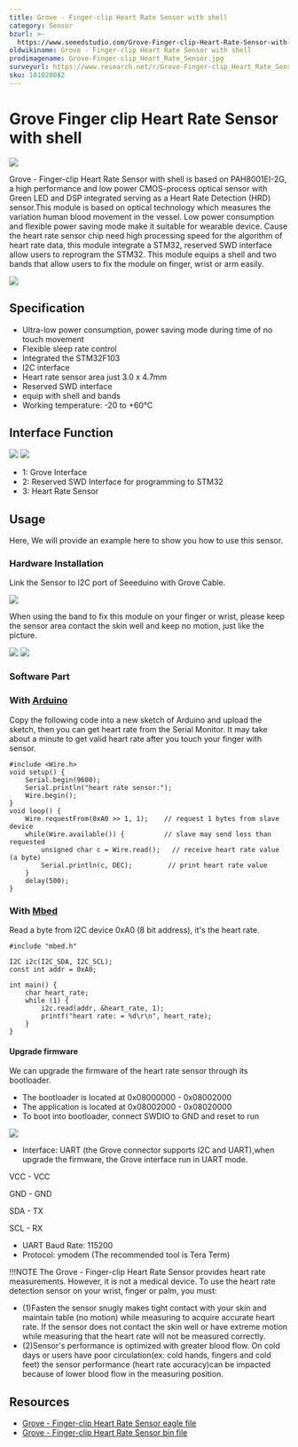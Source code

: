 ```yaml
---
title: Grove - Finger-clip Heart Rate Sensor with shell
category: Sensor
bzurl: >-
  https://www.seeedstudio.com/Grove-Finger-clip-Heart-Rate-Sensor-with-shell-p-2420.html
oldwikiname: Grove - Finger-clip Heart Rate Sensor with shell
prodimagename: Grove-Finger-clip_Heart_Rate_Sensor.jpg
surveyurl: https://www.research.net/r/Grove-Finger-clip_Heart_Rate_Sensor_with_Shell
sku: 101020082
---
```


# Grove Finger clip Heart Rate Sensor with shell

![](https://github.com/SeeedDocument/Grove-Finger-clip\_Heart\_Rate\_Sensor\_with\_shell/raw/master/img/Grove-Finger-clip\_Heart\_Rate\_Sensor\_with\_shell.JPG)

Grove - Finger-clip Heart Rate Sensor with shell is based on PAH8001EI-2G, a high performance and low power CMOS-process optical sensor with Green LED and DSP integrated serving as a Heart Rate Detection (HRD) sensor.This module is based on optical technology which measures the variation human blood movement in the vessel. Low power consumption and flexible power saving mode make it suitable for wearable device. Cause the heart rate sensor chip need high processing speed for the algorithm of heart rate data, this module integrate a STM32, reserved SWD interface allow users to reprogram the STM32. This module equips a shell and two bands that allow users to fix the module on finger, wrist or arm easily.

[![](https://github.com/SeeedDocument/Seeed-WiKi/raw/master/docs/images/300px-Get\_One\_Now\_Banner-ragular.png)](https://www.seeedstudio.com/Grove-Finger-clip-Heart-Rate-Sensor-with-shell-p-2420.html)

## Specification

* Ultra-low power consumption, power saving mode during time of no touch movement
* Flexible sleep rate control
* Integrated the STM32F103
* I2C interface
* Heart rate sensor area just 3.0 x 4.7mm
* Reserved SWD interface
* equip with shell and bands
* Working temperature: -20 to +60℃

## Interface Function

![](https://github.com/SeeedDocument/Grove-Finger-clip\_Heart\_Rate\_Sensor\_with\_shell/raw/master/img/Finger-clip\_Heart\_Rate\_Sensor\_TOP.jpg) ![](https://github.com/SeeedDocument/Grove-Finger-clip\_Heart\_Rate\_Sensor\_with\_shell/raw/master/img/Finger-clip\_Heart\_Rate\_Sensor\_Bottom.jpg)

* 1: Grove Interface
* 2: Reserved SWD Interface for programming to STM32
* 3: Heart Rate Sensor

## Usage

Here, We will provide an example here to show you how to use this sensor.

### Hardware Installation

Link the Sensor to I2C port of Seeeduino with Grove Cable.

![](https://github.com/SeeedDocument/Grove-Finger-clip\_Heart\_Rate\_Sensor\_with\_shell/raw/master/img/Grove-Finger-clip\_Heart\_Rate\_Sensor\_with\_shell\_connect.jpg)

When using the band to fix this module on your finger or wrist, please keep the sensor area contact the skin well and keep no motion, just like the picture.

![](https://github.com/SeeedDocument/Grove-Finger-clip\_Heart\_Rate\_Sensor\_with\_shell/raw/master/img/Grove-Finger-clip\_Heart\_Rate\_Sensor\_touch.jpg) ![](https://github.com/SeeedDocument/Grove-Finger-clip\_Heart\_Rate\_Sensor\_with\_shell/raw/master/img/Grove-Finger-clip\_Heart\_Rate\_Sensor\_touch2.JPG)

### Software Part

### With [Arduino](https://app.gitbook.com/w/index.php?title=Arduino\&amp;action=edit\&amp;redlink=1)

Copy the following code into a new sketch of Arduino and upload the sketch, then you can get heart rate from the Serial Monitor. It may take about a minute to get valid heart rate after you touch your finger with sensor.

```
#include <Wire.h>
void setup() {
    Serial.begin(9600);
    Serial.println("heart rate sensor:");
    Wire.begin();
}
void loop() {
    Wire.requestFrom(0xA0 >> 1, 1);    // request 1 bytes from slave device
    while(Wire.available()) {          // slave may send less than requested
        unsigned char c = Wire.read();   // receive heart rate value (a byte)
        Serial.println(c, DEC);         // print heart rate value
    }
    delay(500);
}
```

### With [Mbed](https://app.gitbook.com/w/index.php?title=Mbed\&amp;action=edit\&amp;redlink=1)

Read a byte from I2C device 0xA0 (8 bit address), it's the heart rate.

```
#include "mbed.h"

I2C i2c(I2C_SDA, I2C_SCL);
const int addr = 0xA0;

int main() {
    char heart_rate;
    while (1) {
        i2c.read(addr, &heart_rate, 1);
        printf("heart rate: = %d\r\n", heart_rate);
    }
}
```

#### Upgrade firmware

We can upgrade the firmware of the heart rate sensor through its bootloader.

* The bootloader is located at 0x08000000 - 0x08002000
* The application is located at 0x08002000 - 0x08020000
* To boot into bootloader, connect SWDIO to GND and reset to run

![](https://github.com/SeeedDocument/Grove-Finger-clip\_Heart\_Rate\_Sensor\_with\_shell/raw/master/img/Grove-Finger-clip\_Heart\_Rate\_Sensor\_boot\_set.jpg)

* Interface: UART (the Grove connector supports I2C and UART),when upgrade the firmware, the Grove interface run in UART mode.

VCC - VCC

GND - GND

SDA - TX

SCL - RX

* UART Baud Rate: 115200
* Protocol: ymodem (The recommended tool is Tera Term)

!!!NOTE The Grove - Finger-clip Heart Rate Sensor provides heart rate measurements. However, it is not a medical device. To use the heart rate detection sensor on your wrist, finger or palm, you must:

* (1)Fasten the sensor snugly makes tight contact with your skin and maintain table (no motion) while measuring to acquire accurate heart rate. If the sensor does not contact the skin well or have extreme motion while measuring that the heart rate will not be measured correctly.
* (2)Sensor's performance is optimized with greater blood flow. On cold days or users have poor circulation(ex: cold hands, fingers and cold feet) the sensor performance (heart rate accuracy)can be impacted because of lower blood flow in the measuring position.

## Resources

* [Grove - Finger-clip Heart Rate Sensor eagle file](https://github.com/SeeedDocument/Grove-Finger-clip\_Heart\_Rate\_Sensor\_with\_shell/raw/master/res/Grove%20-%20Finger-clip%20Heart%20Rate%20Sensor%20eagle%20file.rar)
* [Grove - Finger-clip Heart Rate Sensor bin file](https://github.com/SeeedDocument/Grove-Finger-clip\_Heart\_Rate\_Sensor\_with\_shell/raw/master/res/Grove-Finger-clip\_Heart\_Rate\_Sensor\_bin.zip)
